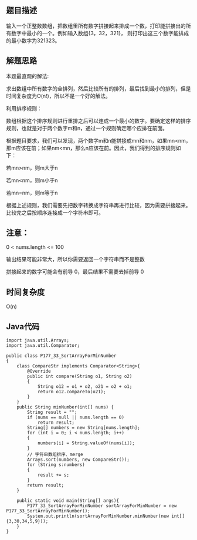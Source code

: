 ## 题目描述
输入一个正整数数组，把数组里所有数字拼接起来排成一个数，打印能拼接出的所有数字中最小的一个。例如输入数组{3，32，321}，
则打印出这三个数字能排成的最小数字为321323。

## 解题思路
本题最直观的解法:

求出数组中所有数字的全排列，然后比较所有的排列，最后找到最小的排列，但是时间复杂度为O(n!)，所以不是一个好的解法。

利用排序规则：

数组根据这个排序规则进行重排之后可以连成一个最小的数字。要确定这样的排序规则，也就是对于两个数字m和n，通过一个规则确定哪个应排在前面。

根据题目要求，我们可以发现，两个数字m和n能拼接成mn和nm，如果mn<nm，那m应该在前；如果nm<mn，那么n应该在前。因此，我们得到的排序规则如下：

若mn>nm，则m大于n

若mn<nm，则m小于n

若mn=nm，则m等于n

根据上述规则，我们需要先把数字转换成字符串再进行比较，因为需要拼接起来。比较完之后按顺序连接成一个字符串即可。

## 注意：
0 < nums.length <= 100

输出结果可能非常大，所以你需要返回一个字符串而不是整数

拼接起来的数字可能会有前导 0，最后结果不需要去掉前导 0

## 时间复杂度
O(n)

## Java代码
```
import java.util.Arrays;
import java.util.Comparator;

public class P177_33_SortArrayForMinNumber
{
    class CompareStr implements Comparator<String>{
        @Override
        public int compare(String o1, String o2)
        {
            String o12 = o1 + o2, o21 = o2 + o1;
            return o12.compareTo(o21);
        }
    }
    public String minNumber(int[] nums) {
        String result = "";
        if (nums == null || nums.length == 0)
            return result;
        String[] numbers = new String[nums.length];
        for (int i = 0; i < nums.length; i++)
        {
            numbers[i] = String.valueOf(nums[i]);
        }
        // 字符串数组排序、merge
        Arrays.sort(numbers, new CompareStr());
        for (String s:numbers)
        {
            result += s;
        }
        return result;
    }

    public static void main(String[] args){
        P177_33_SortArrayForMinNumber sortArrayForMinNumber = new P177_33_SortArrayForMinNumber();
        System.out.println(sortArrayForMinNumber.minNumber(new int[]{3,30,34,5,9}));
    }
}
```

